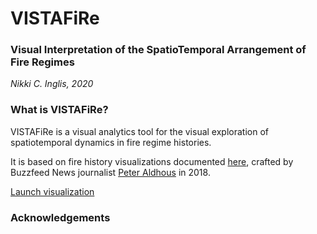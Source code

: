 # VISTAFiRe
### Visual Interpretation of the SpatioTemporal Arrangement of Fire Regimes


_Nikki C. Inglis, 2020_

### What is VISTAFiRe?
VISTAFiRe is a visual analytics tool for the visual exploration of spatiotemporal dynamics in fire regime histories. 

It is based on fire history visualizations documented [here](https://buzzfeednews.github.io/2018-07-wildfire-trends/), crafted by Buzzfeed News journalist [Peter Aldhous](https://github.com/paldhous) in 2018. 


[Launch visualization](ncsu-landchangelab.github.io/vistafire.html) 


### Acknowledgements
